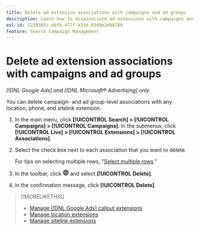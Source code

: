 ```yaml
---
title: Delete ad extension associations with campaigns and ad groups
description: Learn how to disassociate ad extensions with campaigns and ad groups.
exl-id: 123838fc-ebfb-477f-b33d-03d9e2d98789
feature: Search Campaign Management
---
```

# Delete ad extension associations with campaigns and ad groups

*[!DNL Google Ads] and [!DNL Microsoft® Advertising] only*

You can delete campaign- and ad group-level associations with any location, phone, and sitelink extension.

1. In the main menu, click **[!UICONTROL Search] > [!UICONTROL Campaigns] > [!UICONTROL Campaigns]**. In the submenus, click **[!UICONTROL Live] > [!UICONTROL Extensions] > [!UICONTROL Associations]**.

1. Select the check box next to each association that you want to delete.

   For tips on selecting multiple rows, "[Select multiple rows](/help/search-social-commerce/common-tasks/navigation-editing-selection/multiple-rows-select.md)."

1. In the toolbar, click ![More](/help/search-social-commerce/assets/more.png "More") and select **[!UICONTROL Delete]**.

1. In the confirmation message, click **[!UICONTROL Delete]**.

>[!MORELIKETHIS]
>
>* [Manage [!DNL Google Ads] callout extensions](/help/search-social-commerce/campaign-management/campaigns/callout-extension-manage.md)
>* [Manage location extensions](location-extension-manage.md)
>* [Manage sitelink extensions](sitelink-extension-manage.md)
